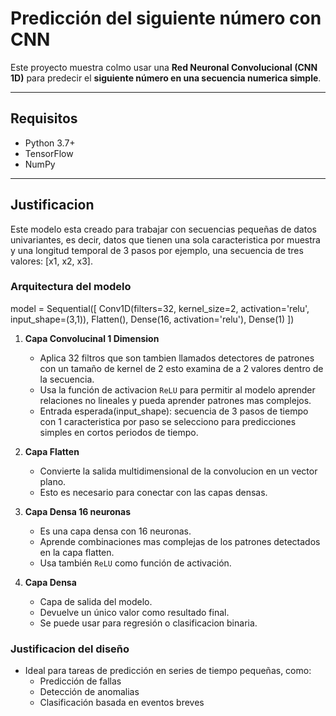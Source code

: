 # Predicción del siguiente número con CNN 

Este proyecto muestra colmo usar una **Red Neuronal Convolucional (CNN 1D)** para predecir el **siguiente número en una secuencia numerica simple**.

---

## Requisitos

- Python 3.7+
- TensorFlow
- NumPy

---

## Justificacion 

Este modelo esta creado para trabajar con secuencias pequeñas de datos univariantes, es decir, datos que tienen una sola caracteristica por muestra y una longitud temporal de 3 pasos por ejemplo, una secuencia de tres valores: [x1, x2, x3].


### Arquitectura del modelo

model = Sequential([
    Conv1D(filters=32, kernel_size=2, activation='relu', input_shape=(3,1)),
    Flatten(),
    Dense(16, activation='relu'),
    Dense(1)
])

1. **Capa Convolucinal 1 Dimension**
   - Aplica 32 filtros que son tambien llamados detectores de patrones con un tamaño de kernel de 2 esto examina de a 2 valores dentro de la secuencia.
   - Usa la función de activacion `ReLU` para permitir al modelo aprender relaciones no lineales y pueda aprender patrones mas complejos.
   - Entrada esperada(input_shape): secuencia de 3 pasos de tiempo con 1 caracteristica por paso se selecciono para predicciones simples en cortos periodos de tiempo.

2. **Capa Flatten**
   - Convierte la salida multidimensional de la convolucion en un vector plano.
   - Esto es necesario para conectar con las capas densas.

3. **Capa Densa 16 neuronas**
   - Es una capa densa con 16 neuronas.
   - Aprende combinaciones mas complejas de los patrones detectados en la capa flatten.
   - Usa también `ReLU` como función de activación.

4. **Capa Densa**
   - Capa de salida del modelo.
   - Devuelve un único valor como resultado final.
   - Se puede usar para regresión o clasificacion binaria.

### Justificacion del diseño

- Ideal para tareas de predicción en series de tiempo pequeñas, como:
  - Predicción de fallas
  - Detección de anomalias
  - Clasificación basada en eventos breves
